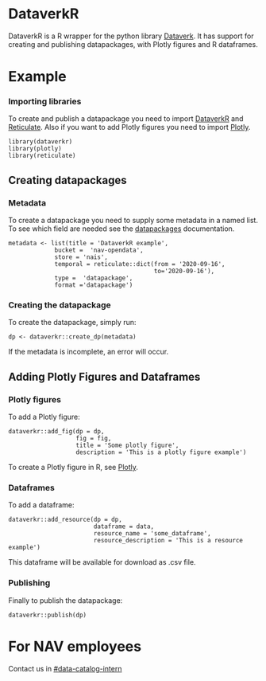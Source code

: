 # DataverkR
DataverkR is a R wrapper for the python library [Dataverk](https://pypi.org/project/dataverk/). It
has support for creating and publishing datapackages, with Plotly figures and R dataframes.


# Example

### Importing libraries
To create and publish a datapackage you need to import [DataverkR](https://github.com/navikt/dataverkr) and
[Reticulate](https://rstudio.github.io/reticulate/). Also if you want to add Plotly figures you need to import [Plotly](https://plotly.com/r/).

```
library(dataverkr)
library(plotly)
library(reticulate)
```

## Creating datapackages
### Metadata
To create a datapackage you need to supply some metadata in a named list. To see which field are needed see the
[datapackages](https://dataplattform.gitbook.io/nada/analyseplattform/dataverk/datapakker) documentation.


```
metadata <- list(title = 'DataverkR example',
             bucket =  'nav-opendata',
             store = 'nais', 
             temporal = reticulate::dict(from = '2020-09-16',
                                         to='2020-09-16'), 
             type =  'datapackage',
             format ='datapackage')
```

### Creating the datapackage
To create the datapackage, simply run:
```
dp <- dataverkr::create_dp(metadata)
```

If the metadata is incomplete, an error will occur.

## Adding Plotly Figures and Dataframes

### Plotly figures
To add a Plotly figure:
```
dataverkr::add_fig(dp = dp,
                   fig = fig,
                   title = 'Some plotly figure', 
                   description = 'This is a plotly figure example')
```
To create a Plotly figure in R, see [Plotly](https://plotly.com/r/).

### Dataframes
To add a dataframe:
```
dataverkr::add_resource(dp = dp,
                        dataframe = data,
                        resource_name = 'some_dataframe',
                        resource_description = 'This is a resource example')
```
This dataframe will be available for download as .csv file.

### Publishing
Finally to publish the datapackage:
```
dataverkr::publish(dp)
```

# For NAV employees
Contact us in [#data-catalog-intern](https://nav-it.slack.com/archives/CQ9SV9DNE)
